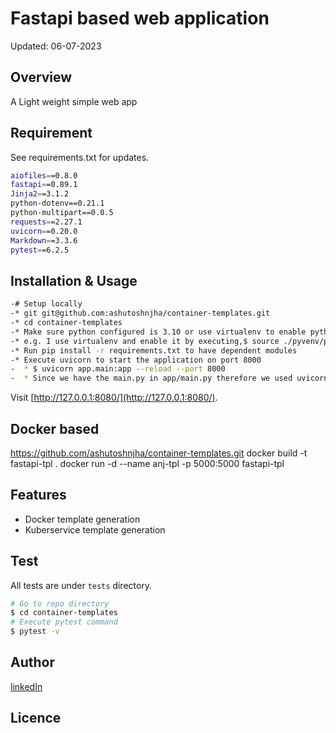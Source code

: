 # Fastapi based web application

Updated: 06-07-2023


## Overview

A Light weight simple web app


## Requirement

See requirements.txt for updates.

```sh
aiofiles==0.8.0
fastapi==0.89.1
Jinja2==3.1.2
python-dotenv==0.21.1
python-multipart==0.0.5
requests==2.27.1
uvicorn==0.20.0
Markdown==3.3.6
pytest==6.2.5
```

## Installation & Usage

```bash
-# Setup locally
-* git git@github.com:ashutoshnjha/container-templates.git
-* cd container-templates
-* Make sure python configured is 3.10 or use virtualenv to enable python3.10
-* e.g. I use virtualenv and enable it by executing,$ source ./pyvenv/py310/bin/activate
-* Run pip install -r requirements.txt to have dependent modules
-* Execute uvicorn to start the application on port 8000
-  * $ uvicorn app.main:app --reload --port 8000
-  * Since we have the main.py in app/main.py therefore we used uvicorn app.main:app
```
Visit [http://127.0.0.1:8080/](http://127.0.0.1:8080/).

## Docker based
https://github.com/ashutoshnjha/container-templates.git
docker build -t fastapi-tpl .
docker run -d --name anj-tpl -p 5000:5000 fastapi-tpl

## Features

- Docker template generation
- Kuberservice template generation

## Test

All tests are under `tests` directory.

```bash
# Go to repo directory
$ cd container-templates
# Execute pytest command
$ pytest -v
```

## Author

[linkedIn](https://www.linkedin.com/in/ashutoshnarayanjha/)

## Licence


